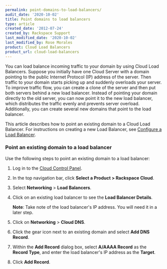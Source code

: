 ```yaml
---
permalink: point-domains-to-load-balancers/
audit_date: '2020-10-02'
title: Point domains to load balancers
type: article
created_date: '2012-07-24'
created_by: Rackspace Support
last_modified_date: '2020-10-02'
last_modified_by: Rose Morales
product: Cloud Load Balancers
product_url: cloud-load-balancers
---
```


You can load balance incoming traffic to your domain by using Cloud Load
Balancers. Suppose you initially have one Cloud Server with a domain pointing to
the public Internet Protocol (IP) address of the server. Then traffic to your
domain starts picking up and suddenly overloads your server. To improve traffic
flow, you can create a clone of the server and then put both servers behind a
new load balancer. Instead of pointing your domain directly to the old server,
you can now point it to the new load balancer, which distributes the traffic
evenly and prevents server overload. Additionally, you can create several new
domains that point to the load balancer.

This article describes how to point an existing domain to a Cloud Load Balancer.
For instructions on creating a new Load Balancer, see [Configure a Load
Balancer](/support/how-to/configure-a-load-balancer).

### Point an existing domain to a load balancer

Use the following steps to point an existing domain to a load balancer:

1. Log in to the [Cloud Control Panel](https://login.rackspace.com).
2. In the top navigation bar, click **Select a Product > Rackspace Cloud**.
3. Select **Networking** > **Load Balancers**.
4. Click on an existing load balancer to see the **Load Balancer
    Details**.

    **Note**: Take note of the load balancer's IP address. You will need it in a later
    step.

5. Click on **Networking** > **Cloud DNS**.
6. Click the gear icon next to an existing domain and
    select **Add DNS Record**.
7. Within the **Add Record** dialog box, select **A/AAAA Record** as the **Record
    Type**, and enter the load balancer's IP address as the **Target**.
8. Click **Add Record**.

